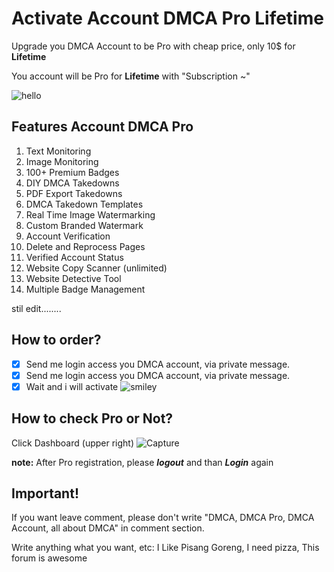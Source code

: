 # Activate Account DMCA Pro Lifetime 

Upgrade you DMCA Account to be Pro with cheap price, only 10$ for __Lifetime__

You account will be Pro for __Lifetime__ with "Subscription ~"

![hello](https://rawcdn.githack.com/TrashGirl/-giveaway-/907632c28b0214d4e4151a7f9db6c959a0f989fe/Capture2.JPG)


## Features Account DMCA Pro
1. Text Monitoring
2. Image Monitoring
3. 100+ Premium Badges
4. DIY DMCA Takedowns
5. PDF Export Takedowns
6. DMCA Takedown Templates
7. Real Time Image Watermarking
8. Custom Branded Watermark
9. Account Verification
10. Delete and Reprocess Pages
11. Verified Account Status
12. Website Copy Scanner (unlimited)
13. Website Detective Tool
14. Multiple Badge Management

stil edit........
## How to order?
- [x] Send me login access you DMCA account, via private message.
- [x] Send me login access you DMCA account, via private message.
- [x] Wait and i will activate  ![smiley](https://rawcdn.githack.com/TrashGirl/-giveaway-/907632c28b0214d4e4151a7f9db6c959a0f989fe/smiley.png)

## How to check Pro or Not?
Click Dashboard (upper right) ![Capture](https://rawcdn.githack.com/TrashGirl/-giveaway-/907632c28b0214d4e4151a7f9db6c959a0f989fe/picture.png)

__note:__ After Pro registration, please __*logout*__ and than __*Login*__ again


## Important!
If you want leave comment, please don't write "DMCA, DMCA Pro, DMCA Account, all about DMCA" in comment section. 

Write anything what you want, etc: I Like Pisang Goreng, I need pizza, This forum is awesome
